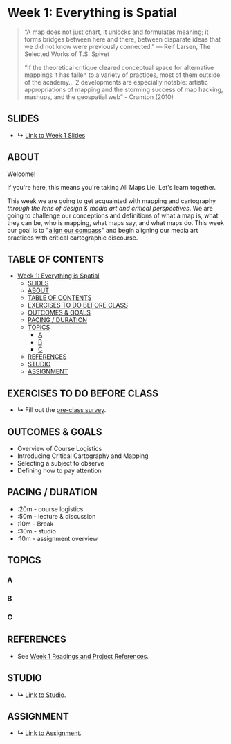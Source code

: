 # Week 1: Everything is Spatial

<!-- 
* What is a map? what can a map be?
  * Everything is Spatial - overview of mapping, what it is/isn't, what it can be, and what it means for us in media art/design.
  * * Setting the stage:
  * What is a map? And Why it doesn't matter
  * Why do we map?
  * Who maps?
* Course goals:
  * To practice paying attention 
  * To ask geographic questions 
  * To explore spatial media
  * To learn together
 -->

> “A map does not just chart, it unlocks and formulates meaning; it forms bridges between here and there, between disparate ideas that we did not know were previously connected.” ― Reif Larsen, The Selected Works of T.S. Spivet 
> 
> “If the theoretical critique cleared conceptual space for alternative mappings it has fallen to a variety of practices, most of them outside of the academy… 2 developments are especially notable: artistic appropriations of mapping and the storming success of map hacking, mashups, and the geospatial web” - Cramton (2010)

## SLIDES
* ↳ [Link to Week 1 Slides]()


## ABOUT

Welcome!

If you're here, this means you're taking All Maps Lie. Let's learn together.

This week we are going to get acquainted with mapping and cartography *through the lens of design & media art and critical perspectives*. We are going to challenge our conceptions and definitions of what a map is, what they can be, who is mapping, what maps say, and what maps do. This week our goal is to "[align our compass](http://www.wordsinspace.net/mapsmedia/fall2018/portfolio/august-29-calibrating-the-compass/)" and begin aligning our media art practices with critical cartographic discourse.


## TABLE OF CONTENTS

- [Week 1: Everything is Spatial](#week-1-everything-is-spatial)
  - [SLIDES](#slides)
  - [ABOUT](#about)
  - [TABLE OF CONTENTS](#table-of-contents)
  - [EXERCISES TO DO BEFORE CLASS](#exercises-to-do-before-class)
  - [OUTCOMES & GOALS](#outcomes--goals)
  - [PACING / DURATION](#pacing--duration)
  - [TOPICS](#topics)
    - [A](#a)
    - [B](#b)
    - [C](#c)
  - [REFERENCES](#references)
  - [STUDIO](#studio)
  - [ASSIGNMENT](#assignment)

## EXERCISES TO DO BEFORE CLASS

* ↳ Fill out the [pre-class survey](https://forms.gle/sQ1E9ywrJxbDskVL7).

## OUTCOMES & GOALS

* Overview of Course Logistics
* Introducing Critical Cartography and Mapping
* Selecting a subject to observe
* Defining how to pay attention

## PACING / DURATION

* :20m - course logistics
* :50m - lecture & discussion
* :10m - Break
* :30m - studio
* :10m - assignment overview


## TOPICS

### A 

### B

### C

## REFERENCES

* See [Week 1 Readings and Project References](../BIBLIOGRAPHY.md#week-01-everything-is-spatial).

## STUDIO

* ↳ [Link to Studio](../guides/paying-attention-guide.md).


## ASSIGNMENT

* ↳ [Link to Assignment](../assignments/assignment_01.md).